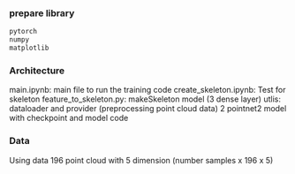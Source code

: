 ### prepare library
```sh
pytorch
numpy
matplotlib
```
### Architecture

main.ipynb:  main file to run the training code
create_skeleton.ipynb: Test for skeleton
feature_to_skeleton.py: makeSkeleton model (3 dense layer)
utlis: dataloader and provider (preprocessing point cloud data)
2 pointnet2 model with checkpoint and model code

### Data
Using data 196 point cloud with 5 dimension (number samples x 196 x 5)

